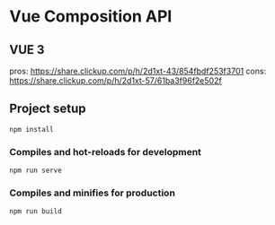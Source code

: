 # Vue Composition API

## VUE 3
pros: https://share.clickup.com/p/h/2d1xt-43/854fbdf253f3701
cons: https://share.clickup.com/p/h/2d1xt-57/61ba3f96f2e502f

## Project setup
```
npm install
```

### Compiles and hot-reloads for development
```
npm run serve
```

### Compiles and minifies for production
```
npm run build
```
